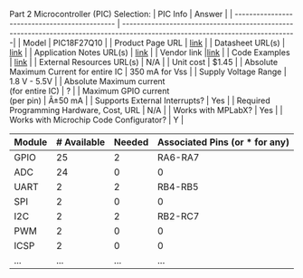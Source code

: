 Part 2 Microcontroller (PIC) Selection:
| PIC Info                                      | Answer                                                                                                                        |
| --------------------------------------------- | ------------------------------------------------------------------------------------------------------------------------------|
| Model                                         | PIC18F27Q10                                                                                                                   |
| Product Page URL                              | [link](https://www.digikey.com/en/products/detail/microchip-technology/PIC18F27Q10-I-SO/10064343)                             | 
| Datasheet URL(s)                              | [link](https://ww1.microchip.com/downloads/en/DeviceDoc/PIC18F27-47Q10-Data-Sheet-40002043E.pdf)                              |
| Application Notes URL(s)                      | [link](https://www.microchip.com/en-us/search?searchQuery=PIC18F27Q10&category=Application%20Notes&fq=start%3D0%26rows%3D21)  |
| Vendor link                                   |[link](https://www.digikey.com/en/products/detail/microchip-technology/PIC18F27Q10-I-SO/10064343)                              | 
| Code Examples                                 | [link](https://github.com/microchip-pic-avr-examples/pic18f47q10-cnano-i2c-read-write-int-bare)                               | 
| External Resources URL(s)                     | N/A                                                                                                                           |
| Unit cost                                     | $1.45                                                                                                                         |
| Absolute Maximum Current for entire IC        | 350 mA for Vss                                                                                                                |
| Supply Voltage Range                          | 1.8 V - 5.5V                                                                                                                  |
| Absolute Maximum current <br> (for entire IC) | ?                                                                                                                             |
| Maximum GPIO current <br> (per pin)           | Â±50 mA                                                                                                                       |
| Supports External Interrupts?                 | Yes                                                                                                                           |
| Required Programming Hardware, Cost, URL      | N/A                                                                                                                           |
| Works with MPLabX?                            | Yes                                                                                                                           |
| Works with Microchip Code Configurator?       | Y                                                                                                                             |


| Module     | # Available | Needed | Associated Pins (or * for any) |
| ---------- | ----------- | ------ | ------------------------------ |
| GPIO       | 25          | 2      | RA6-RA7                        |
| ADC        | 24          | 0      | 0                              |
| UART       | 2           | 2      | RB4-RB5                        |
| SPI        | 2           | 0      | 0                              |
| I2C        | 2           | 2      | RB2-RC7                        |
| PWM        | 2           | 0      | 0                              |
| ICSP       | 2           | 0      | 0                              |
| ...        | ...         | ...    | ...                            |

